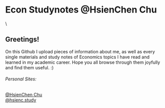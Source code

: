 # Econ Studynotes @HsienChen Chu
\
## Greetings!

On this Github I upload pieces of information about me, as well as every single materials and study notes of Economics topics I have read and learned in my academic career. Hope you all browse through them joyfully and find them useful. :)

###### Personal Sites:
[@HsienChen Chu](https://sites.google.com/view/hsienchenchu/home)
\
[@hsienc.study](https://www.instagram.com/hsienc.study/)

